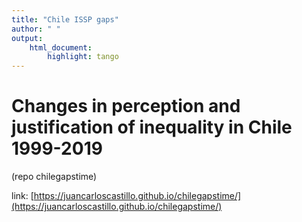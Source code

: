 ```yaml
---
title: "Chile ISSP gaps"
author: " "
output:
    html_document:
        highlight: tango
---
```


# Changes in perception and justification of inequality in Chile 1999-2019

(repo chilegapstime)

link: [https://juancarloscastillo.github.io/chilegapstime/](https://juancarloscastillo.github.io/chilegapstime/)
